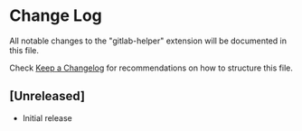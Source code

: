 # Change Log

All notable changes to the "gitlab-helper" extension will be documented in this file.

Check [Keep a Changelog](http://keepachangelog.com/) for recommendations on how to structure this file.

## [Unreleased]

- Initial release